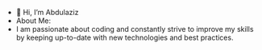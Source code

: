 - 👋 Hi, I’m Abdulaziz
 - About Me:
 - I am passionate about coding and constantly strive to improve my skills by keeping up-to-date with new technologies and best practices.

<!---
abdulaziz3377/abdulaziz3377 is a ✨ special ✨ repository because its `README.md` (this file) appears on your GitHub profile.
You can click the Preview link to take a look at your changes.
--->
